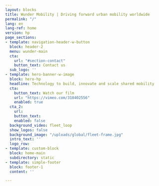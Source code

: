 ```yaml
---
layout: blocks
title: Wunder Mobility | Driving forward urban mobility worldwide
permalink: "/"
lang: en
lang-ref: home
version: hp
page_sections:
- template: navigation-header-w-button
  block: header-2
  menu: wunder-main
  cta:
    url: "#section-contact"
    button_text: Contact us
  sub_logo: ''
- template: hero-banner-w-image
  block: hero-hp
  headline: Technology to build, innovate and scale shared mobility
  cta:
    button_text: Watch our film
    url: "https://vimeo.com/318402556"
    enabled: true
  cta_2:
    url:
    button_text:
    enabled: false
  background_video: fleet_loop
  show_logos: false
  background_image: "/uploads/global/fleet-frame.jpg"
  intro_text: ''
  logo_row:
- template: custom-block
  block: home-main
  subdirectory: static
- template: simple-footer
  block: footer-1
  content: ''

---
```

